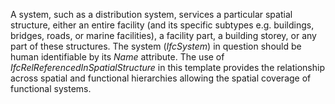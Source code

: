 A system, such as a distribution system, services a particular spatial structure, either an entire facility (and its specific subtypes e.g. buildings, bridges, roads, or marine facilities), a facility part, a building storey, or any part of these structures.
The system (_IfcSystem_) in question should be human identifiable by its _Name_ attribute.
The use of _IfcRelReferencedInSpatialStructure_ in this template provides the relationship across spatial and functional hierarchies allowing the spatial coverage of functional systems.
